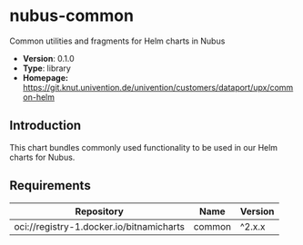 # nubus-common

Common utilities and fragments for Helm charts in Nubus

- **Version**: 0.1.0
- **Type**: library
- **Homepage:** <https://git.knut.univention.de/univention/customers/dataport/upx/common-helm>

## Introduction

This chart bundles commonly used functionality to be used in our Helm charts for Nubus.

## Requirements

| Repository | Name | Version |
|------------|------|---------|
| oci://registry-1.docker.io/bitnamicharts | common | ^2.x.x |

